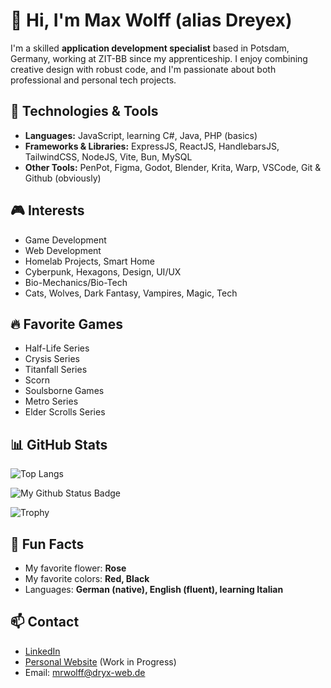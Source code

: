 # 👋 Hi, I'm Max Wolff (alias Dreyex)

I'm a skilled **application development specialist** based in Potsdam, Germany, working at ZIT-BB since my apprenticeship. I enjoy combining creative design with robust code, and I'm passionate about both professional and personal tech projects.

## 🚀 Technologies & Tools

- **Languages:** JavaScript, learning C#, Java, PHP (basics)
- **Frameworks & Libraries:** ExpressJS, ReactJS, HandlebarsJS, TailwindCSS, NodeJS, Vite, Bun, MySQL
- **Other Tools:** PenPot, Figma, Godot, Blender, Krita, Warp, VSCode, Git & Github (obviously)

## 🎮 Interests

- Game Development
- Web Development
- Homelab Projects, Smart Home
- Cyberpunk, Hexagons, Design, UI/UX
- Bio-Mechanics/Bio-Tech
- Cats, Wolves, Dark Fantasy, Vampires, Magic, Tech

## 🔥 Favorite Games

- Half-Life Series
- Crysis Series
- Titanfall Series
- Scorn
- Soulsborne Games
- Metro Series
- Elder Scrolls Series

## 📊 GitHub Stats
![Top Langs](https://github-readme-stats.vercel.app/api/top-langs/?username=Dreyex&layout=compact&theme=dark)

![My Github Status Badge](https://github-readme-stats.vercel.app/api?username=Dreyex&show_icons=true&hide_title&theme=dark)  
  
![Trophy](https://github-profile-trophy.vercel.app/?username=Dreyex&no-frame=true&theme=darkhub)

## 🥳 Fun Facts

- My favorite flower: **Rose**
- My favorite colors: **Red, Black**
- Languages: **German (native), English (fluent), learning Italian**

## 📫 Contact

- [LinkedIn](https://www.linkedin.com/in/mrwolff103/)
- [Personal Website](#) (Work in Progress)
- Email: [mrwolff@dryx-web.de](mailto:mrwolff@dryx-web.de)

<!---
Dreyex/Dreyex is a ✨ special ✨ repository because its `README.md` (this file) appears on your GitHub profile.
You can click the Preview link to take a look at your changes.
--->
